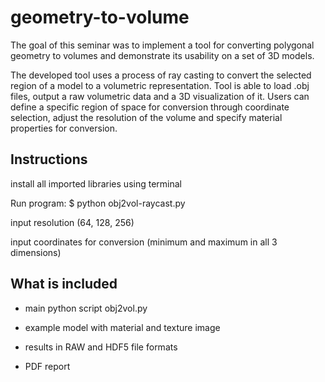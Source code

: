 # geometry-to-volume

The goal of this seminar was to implement a tool for converting polygonal geometry to volumes and demonstrate its usability on a set of 3D models.

The developed tool uses a process of ray casting to convert the selected region of a model to a volumetric representation. Tool is able to load .obj files, output a raw volumetric data and a 3D visualization of it. Users can define a specific region of space for conversion through coordinate selection, adjust the resolution of the volume and specify material properties for conversion. 

## Instructions

install all imported libraries using terminal

Run program:
$ python obj2vol-raycast.py

input resolution (64, 128, 256)

input coordinates for conversion (minimum and maximum in all 3 dimensions)


## What is included

* main python script obj2vol.py

* example model with material and texture image

* results in RAW and HDF5 file formats

* PDF report







